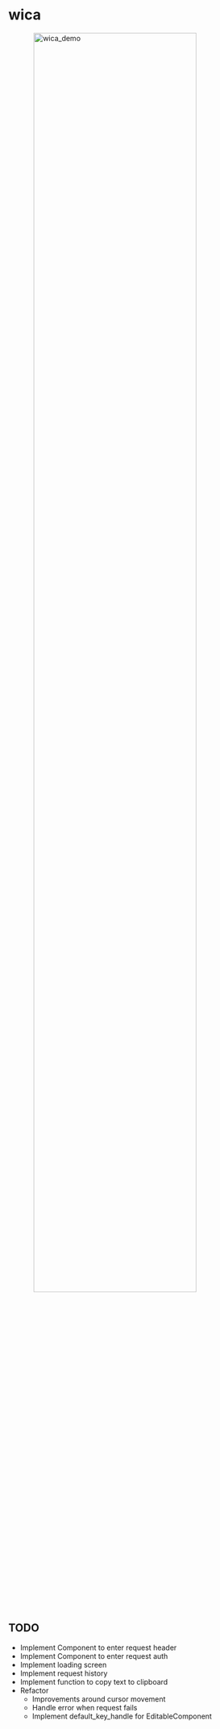 # wica

<img title='wica_demo' alt='wica_demo' src='https://user-images.githubusercontent.com/49638956/167323693-a6a925ab-d434-4d71-bcbd-a2cc8d1fc14e.gif' style="display: block; margin-left: auto; margin-right: auto; width: 80%;">

## TODO
- Implement Component to enter request header
- Implement Component to enter request auth
- Implement loading screen
- Implement request history
- Implement function to copy text to clipboard
- Refactor
  - Improvements around cursor movement
  - Handle error when request fails
  - Implement default_key_handle for EditableComponent
